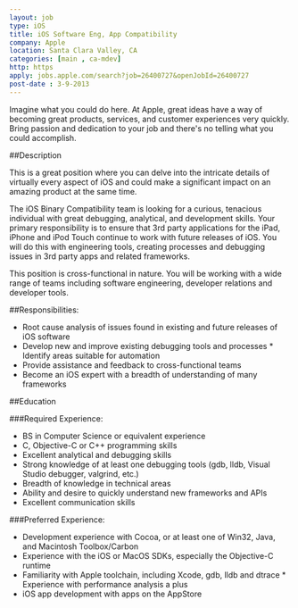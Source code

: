 ```yaml
---
layout: job
type: iOS
title: iOS Software Eng, App Compatibility
company: Apple
location: Santa Clara Valley, CA
categories: [main , ca-mdev]
http: https
apply: jobs.apple.com/search?job=26400727&openJobId=26400727
post-date : 3-9-2013
---
```


Imagine what you could do here. At Apple, great ideas have a way of becoming great products, services, and customer experiences very quickly. Bring passion and dedication to your job and there's no telling what you could accomplish.

##Description

This is a great position where you can delve into the intricate details of virtually every aspect of iOS and could make a significant impact on an amazing product at the same time. 

The iOS Binary Compatibility team is looking for a curious, tenacious individual with great debugging, analytical, and development skills. Your primary responsibility is to ensure that 3rd party applications for the iPad, iPhone and iPod Touch continue to work with future releases of iOS. You will do this with engineering tools, creating processes and debugging issues in 3rd party apps and related frameworks. 

This position is cross-functional in nature. You will be working with a wide range of teams including software engineering, developer relations and developer tools. 

##Responsibilities: 

* Root cause analysis of issues found in existing and future releases of iOS software 
* Develop new and improve existing debugging tools and processes * Identify areas suitable for automation 
* Provide assistance and feedback to cross-functional teams 
* Become an iOS expert with a breadth of understanding of many frameworks

##Education

###Required Experience: 
* BS in Computer Science or equivalent experience 
* C, Objective-C or C++ programming skills 
* Excellent analytical and debugging skills 
* Strong knowledge of at least one debugging tools (gdb, lldb, Visual Studio debugger, valgrind, etc.) 
* Breadth of knowledge in technical areas 
* Ability and desire to quickly understand new frameworks and APIs 
* Excellent communication skills 

###Preferred Experience: 
* Development experience with Cocoa, or at least one of Win32, Java, and Macintosh Toolbox/Carbon 
* Experience with the iOS or MacOS SDKs, especially the Objective-C runtime 
* Familiarity with Apple toolchain, including Xcode, gdb, lldb and dtrace * Experience with performance analysis a plus 
* iOS app development with apps on the AppStore 
